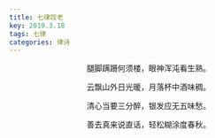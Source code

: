 ```yaml
---
title: 七律叹老
key: 2019.3.18
tags: 七律
categories: 律诗
---
```


<p align="center">腿脚蹒跚何须楼，眼神浑沌看生熟。
</p>
<p align="center">云飘山外日光暖，月落杯中酒味稠。
</p>
<p align="center">清心当要三分醉，银发应无五味愁。
</p>
<p align="center">善去真来说直话，轻松糊涂度春秋。
</p>
